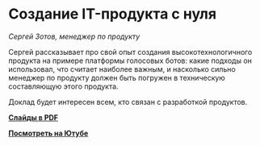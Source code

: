 # Создание IT-продукта с нуля

_Сергей Зотов, менеджер по продукту_

Сергей рассказывает про свой опыт создания высокотехнологичного продукта на примере платформы голосовых ботов: 
какие подходы он использовал, что считает наиболее важным, и насколько сильно менеджер по продукту должен быть погружен 
в техническую составляющую этого продукта.

Доклад будет интересен всем, кто связан с разработкой продуктов.

**[Слайды в PDF](it-product-creation.pdf)**

**[Посмотреть на Ютубе](https://youtu.be/hm58r__RwPg)**
